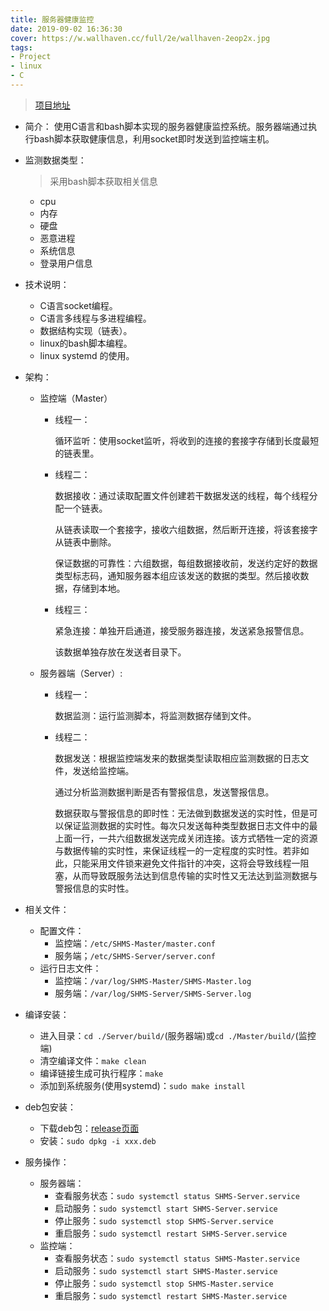 ```yaml
---
title: 服务器健康监控
date: 2019-09-02 16:36:30
cover: https://w.wallhaven.cc/full/2e/wallhaven-2eop2x.jpg
tags: 
- Project
- linux
- C
---
```


> [项目地址](https://github.com/sunowsir/SHMS)

* 简介：
  使用C语言和bash脚本实现的服务器健康监控系统。服务器端通过执行bash脚本获取健康信息，利用socket即时发送到监控端主机。

* 监测数据类型：
  > 采用bash脚本获取相关信息
  * cpu
  * 内存
  * 硬盘
  * 恶意进程
  * 系统信息
  * 登录用户信息

* 技术说明：

  * C语言socket编程。
  * C语言多线程与多进程编程。
  * 数据结构实现（链表）。
  * linux的bash脚本编程。
  * linux systemd 的使用。

* 架构：

  * 监控端（Master）

    * 线程一：

      循环监听：使用socket监听，将收到的连接的套接字存储到长度最短的链表里。

    * 线程二：

      数据接收：通过读取配置文件创建若干数据发送的线程，每个线程分配一个链表。

      从链表读取一个套接字，接收六组数据，然后断开连接，将该套接字从链表中删除。

      保证数据的可靠性：六组数据，每组数据接收前，发送约定好的数据类型标志码，通知服务器本组应该发送的数据的类型。然后接收数据，存储到本地。

    * 线程三：

      紧急连接：单独开启通道，接受服务器连接，发送紧急报警信息。

      该数据单独存放在发送者目录下。

  * 服务器端（Server）:

    * 线程一：

      数据监测：运行监测脚本，将监测数据存储到文件。

    * 线程二：

      数据发送：根据监控端发来的数据类型读取相应监测数据的日志文件，发送给监控端。

      通过分析监测数据判断是否有警报信息，发送警报信息。

      数据获取与警报信息的即时性：无法做到数据发送的实时性，但是可以保证监测数据的实时性。每次只发送每种类型数据日志文件中的最上面一行，一共六组数据发送完成关闭连接。该方式牺牲一定的资源与数据传输的实时性，来保证线程一的一定程度的实时性。若非如此，只能采用文件锁来避免文件指针的冲突，这将会导致线程一阻塞，从而导致既服务法达到信息传输的实时性又无法达到监测数据与警报信息的实时性。

* 相关文件：
  * 配置文件：
    * 监控端：`/etc/SHMS-Master/master.conf` 
    * 服务端；`/etc/SHMS-Server/server.conf`
  * 运行日志文件：
    * 监控端：`/var/log/SHMS-Master/SHMS-Master.log`
    * 服务端：`/var/log/SHMS-Server/SHMS-Server.log`

* 编译安装：
  * 进入目录：`cd ./Server/build/`(服务器端)或`cd ./Master/build/`(监控端)
  * 清空编译文件：`make clean`
  * 编译链接生成可执行程序：`make`
  * 添加到系统服务(使用systemd)：`sudo make install`

* deb包安装：
  * 下载deb包：[release页面](https://github.com/sunowsir/SHMS/releases) 
  * 安装：`sudo dpkg -i xxx.deb`

* 服务操作：
  * 服务器端：
    * 查看服务状态：`sudo systemctl status SHMS-Server.service`
    * 启动服务：`sudo systemctl start SHMS-Server.service`
    * 停止服务：`sudo systemctl stop SHMS-Server.service`
    * 重启服务：`sudo systemctl restart SHMS-Server.service`
  * 监控端：
    * 查看服务状态：`sudo systemctl status SHMS-Master.service`
    * 启动服务：`sudo systemctl start SHMS-Master.service`
    * 停止服务：`sudo systemctl stop SHMS-Master.service`
    * 重启服务：`sudo systemctl restart SHMS-Master.service`
